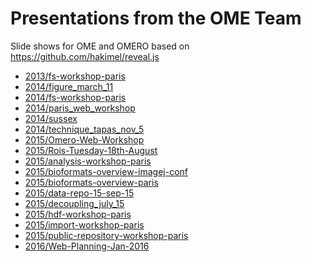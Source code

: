Presentations from the OME Team
===============================

Slide shows for OME and OMERO based on https://github.com/hakimel/reveal.js

 * [2013/fs-workshop-paris](http://ome.github.io/presentations/2013/fs-workshop-paris)
 * [2014/figure_march_11](http://ome.github.io/presentations/2014/figure_march_11)
 * [2014/fs-workshop-paris](http://ome.github.io/presentations/2014/fs-workshop-paris)
 * [2014/paris_web_workshop](http://ome.github.io/presentations/2014/paris_web_workshop)
 * [2014/sussex](http://ome.github.io/presentations/2014/sussex)
 * [2014/technique_tapas_nov_5](http://ome.github.io/presentations/2014/technique_tapas_nov_5)
 * [2015/Omero-Web-Workshop](http://ome.github.io/presentations/2015/Omero-Web-Workshop)
 * [2015/Rois-Tuesday-18th-August](http://ome.github.io/presentations/2015/Rois-Tuesday-18th-August)
 * [2015/analysis-workshop-paris](http://ome.github.io/presentations/2015/analysis-workshop-paris)
 * [2015/bioformats-overview-imagej-conf](http://ome.github.io/presentations/2015/bioformats-overview-imagej-conf)
 * [2015/bioformats-overview-paris](http://ome.github.io/presentations/2015/bioformats-overview-paris)
 * [2015/data-repo-15-sep-15](http://ome.github.io/presentations/2015/data-repo-15-sep-15)
 * [2015/decoupling_july_15](http://ome.github.io/presentations/2015/decoupling_july_15)
 * [2015/hdf-workshop-paris](http://ome.github.io/presentations/2015/hdf-workshop-paris)
 * [2015/import-workshop-paris](http://ome.github.io/presentations/2015/import-workshop-paris)
 * [2015/public-repository-workshop-paris](http://ome.github.io/presentations/2015/public-repository-workshop-paris)
 * [2016/Web-Planning-Jan-2016](http://ome.github.io/presentations/2016/Web-Planning-Jan-2016)
